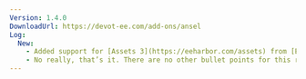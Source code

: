 ```yaml
---
Version: 1.4.0
DownloadUrl: https://devot-ee.com/add-ons/ansel
Log:
  New:
    - Added support for [Assets 3](https://eeharbor.com/assets) from [EEHarbor](https://eeharbor.com)
    - No really, that’s it. There are no other bullet points for this release. But I can assure you that a lot of work and code went into this update to make sure Assets was well supported &#58;simple_smile&#58; &mdash; oh wait, this isn’t slack, that emoji code won’t work. Dang it. &#58;facepalm&#58;
---
```

